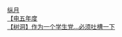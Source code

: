 [纵月](http://tieba.baidu.com/p/2989665296?see_lz=1&pn=)   
[【电五年度](http://tieba.baidu.com/p/2989632916?see_lz=1&pn=)   
[【树洞】作为一个学生党…必须吐槽一下](http://tieba.baidu.com/p/2989382258?see_lz=1&pn=)   
